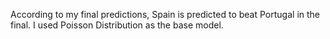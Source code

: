 According to my final predictions, Spain is predicted to beat Portugal in the final. I used Poisson Distribution as the base model.

